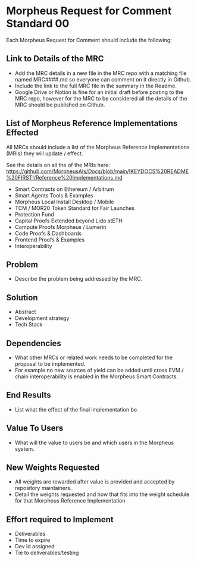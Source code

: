 # Morpheus Request for Comment Standard 00

Each Morpheus Request for Comment should include the following:	

## Link to Details of the MRC
- Add the MRC details in a new file in the MRC repo with a matching file named MRC####.md so everyone can comment on it directly in Github.
- Include the link to the full MRC file in the summary in the Readme. 
- Google Drive or Notion is fine for an initial draft before posting to the MRC repo, however for the MRC to be considered all the details of the MRC should be published on Github.

## List of Morpheus Reference Implementations Effected
All MRCs should include a list of the Morpheus Reference Implementations (MRIs) they will update / effect.

See the details on all the of the MRIs here: https://github.com/MorpheusAIs/Docs/blob/main/!KEYDOCS%20README%20FIRST!/Reference%20Implementations.md
- Smart Contracts on Ethereum / Arbitrum
- Smart Agents Tools & Examples
- Morpheus Local Install Desktop / Mobile
- TCM / MOR20 Token Standard for Fair Launches
- Protection Fund
- Capital Proofs Extended beyond Lido stETH
- Compute Proofs Morpheus / Lumerin
- Code Proofs & Dashboards
- Frontend Proofs & Examples
- Interoperability

## Problem
- Describe the problem being addressed by the MRC.

## Solution
- Abstract
- Development strategy
- Tech Stack

## Dependencies
- What other MRCs or related work needs to be completed for the proposal to be implemented.
- For example no new sources of yield can be added until cross EVM / chain interoperability is enabled in the Morpheus Smart Contracts.

## End Results
- List what the effect of the final implementation be.

## Value To Users
- What will the value to users be and which users in the Morpheus system.

## New Weights Requested
- All weights are rewarded after value is provided and accepted by repository maintainers.
- Detail the weights requested and how that fits into the weight schedule for that Morpheus Reference Implementation

## Effort required to Implement
- Deliverables
- Time to expire
- Dev Id assigned
- Tie to deliverables/testing
